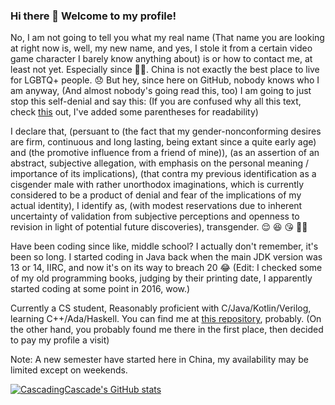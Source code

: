 ### Hi there 👋 Welcome to my profile!
No, I am not going to tell you what my real name (That name you are looking at right now is, well, my new name, and yes, I stole it from a certain video game character I barely know anything about) is or how to contact me, at least not yet. Especially since 🏳️‍⚧️. China is not exactly the best place to live for LGBTQ+ people. 😞 But hey, since here on GitHub, nobody knows who I am anyway, (And almost nobody's going read this, too) I am going to just stop this self-denial and say this: (If you are confused why all this text, check [this](https://en.wikipedia.org/wiki/Ithkuil) out, I've added some parentheses for readability)

I declare that, (persuant to (the fact that my gender-nonconforming desires are firm, continuous and long lasting, being extant since a quite early age) and (the promotive influence from a friend of mine)), (as an assertion of an abstract, subjective allegation, with emphasis on the personal meaning / importance of its implications), (that contra my previous identification as a cisgender male with rather unorthodox imaginations, which is currently considered to be a product of denial and fear of the implications of my actual identity), I identify as, (with modest reservations due to inherent uncertainty of validation from subjective perceptions and openness to revision in light of potential future discoveries), transgender. 😌 😆 😘 🏳️‍⚧️

Have been coding since like, middle school? I actually don't remember, it's been so long. I started coding in Java back when the main JDK version was 13 or 14, IIRC, and now it's on its way to breach 20 :joy: (Edit: I checked some of my old programming books, judging by their printing date, I apparently started coding at some point in 2016, wow.)

Currently a CS student, Reasonably proficient with C/Java/Kotlin/Verilog, learning C++/Ada/Haskell. You can find me at [this repository](https://github.com/TheAlgorithms/C), probably. (On the other hand, you probably found me there in the first place, then decided to pay my profile a visit)

Note: A new semester have started here in China, my availability may be limited except on weekends.

[![CascadingCascade's GitHub stats](https://github-readme-stats-lovat-eight-39.vercel.app/api?username=CascadingCascade&show_icons=true&count_private=true&theme=tokyonight)](https://github.com/anuraghazra/github-readme-stats)
<!--
**CascadingCascade/CascadingCascade** is a ✨ _special_ ✨ repository because its `README.md` (this file) appears on your GitHub profile.

Here are some ideas to get you started:

- 🔭 I’m currently working on ...
- 🌱 I’m currently learning ...
- 👯 I’m looking to collaborate on ...
- 🤔 I’m looking for help with ...
- 💬 Ask me about ...
- 📫 How to reach me: ...
- 😄 Pronouns: ...
- ⚡ Fun fact: ...
-->
